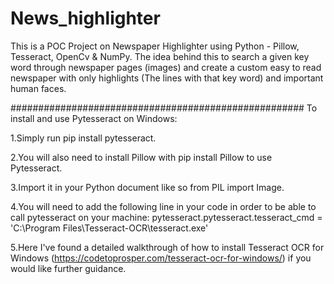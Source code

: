 # News_highlighter
This is a POC Project on Newspaper Highlighter using Python - Pillow, Tesseract, OpenCv & NumPy. The idea behind this to search a given key word through newspaper pages (images) and create a custom easy to read newspaper with only highlights (The lines with that key word) and important human faces.

#####################################################
To install and use Pytesseract on Windows:

1.Simply run pip install pytesseract.

2.You will also need to install Pillow with pip install Pillow to use Pytesseract.

3.Import it in your Python document like so from PIL import Image.

4.You will need to add the following line in your code in order to be able to call pytesseract on your machine: pytesseract.pytesseract.tesseract_cmd = 'C:\\Program Files\\Tesseract-OCR\\tesseract.exe'

5.Here I've found a detailed walkthrough of how to install Tesseract OCR for Windows (https://codetoprosper.com/tesseract-ocr-for-windows/) if you would like further guidance.
